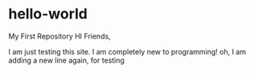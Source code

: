 # hello-world
My First Repository
HI Friends, 

I am just testing this site. I am completely new to programming!
oh, I am adding a new line again, for testing
